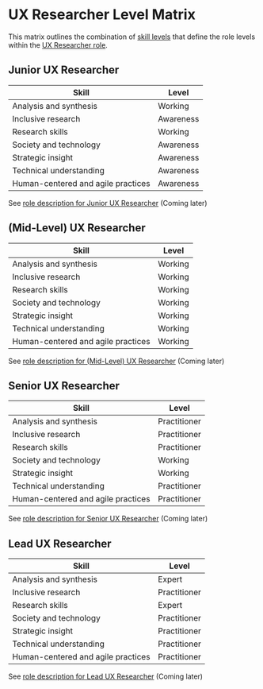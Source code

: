 # UX Researcher Level Matrix

This matrix outlines the combination of [skill levels](skill-levels.md) that define the role levels within the [UX Researcher role](ux-researcher-role-overview.md).

## Junior UX Researcher

| Skill | Level |
| --- | --- |
| Analysis and synthesis | Working |
| Inclusive research | Awareness |
| Research skills | Working |
| Society and technology | Awareness |
| Strategic insight | Awareness |
| Technical understanding | Awareness |
| Human-centered and agile practices | Awareness |

See [role description for Junior UX Researcher](#) (Coming later)

## (Mid-Level) UX Researcher

| Skill | Level |
| --- | --- |
| Analysis and synthesis | Working |
| Inclusive research | Working |
| Research skills | Working |
| Society and technology | Working |
| Strategic insight | Working |
| Technical understanding | Working |
| Human-centered and agile practices | Working |

See [role description for (Mid-Level) UX Researcher](#) (Coming later)

## Senior UX Researcher

| Skill | Level |
| --- | --- |
| Analysis and synthesis | Practitioner |
| Inclusive research | Practitioner |
| Research skills | Practitioner |
| Society and technology | Working |
| Strategic insight | Working |
| Technical understanding | Practitioner |
| Human-centered and agile practices | Practitioner |

See [role description for Senior UX Researcher](#) (Coming later)

## Lead UX Researcher

| Skill | Level |
| --- | --- |
| Analysis and synthesis | Expert |
| Inclusive research | Practitioner |
| Research skills | Expert |
| Society and technology | Practitioner |
| Strategic insight | Practitioner |
| Technical understanding | Practitioner |
| Human-centered and agile practices | Practitioner |

See [role description for Lead UX Researcher](#) (Coming later)

